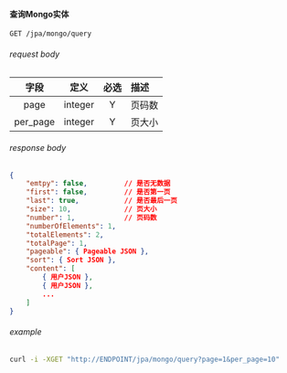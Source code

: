 
#### 查询Mongo实体

```
GET /jpa/mongo/query
```

###### request body

字段|定义|必选|描述
:--:|:--:|:--:|:--
page|integer|Y|页码数
per_page|integer|Y|页大小

###### response body

```json
{
    "emtpy": false,         // 是否无数据
    "first": false,         // 是否第一页
    "last": true,           // 是否最后一页
    "size": 10,             // 页大小
    "number": 1,            // 页码数
    "numberOfElements": 1,
    "totalElements": 2,
    "totalPage": 1,
    "pageable": { Pageable JSON },
    "sort": { Sort JSON },
    "content": [
        { 用户JSON },
        { 用户JSON },
        ...
    ]
}
```

###### example

```bash
curl -i -XGET "http://ENDPOINT/jpa/mongo/query?page=1&per_page=10"
```
